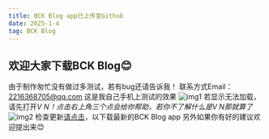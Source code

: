 ```yaml
---
title: BCK Blog app已上传至Github
date: 2025-1-4
tag: BCK Blog
---
```

## 欢迎大家下载BCK Blog😊
由于制作匆忙没有做过多测试，若有bug还请告诉我！
联系方式Email：2216368705@qq.com
这是我自己手机上测试的效果
![img1](http://r.photo.store.qq.com/psc?/V52QaM1t3cdkLX01oy3M3MJt8R1oBIF7/TmEUgtj9EK6.7V8ajmQrEIcAt0xQ463bslXLupdjEszsP*QiHTaYzPn2WvrgyciDcHHyTlNY*9zps7RD6CdiPSW22NaAbB2L*sk.OeS3d3Q!/r)
若显示无法加载，请先打开*V N！点击右上角三个点会给你帮助，若你不了解什么是V N那就算了*
![img2](http://r.photo.store.qq.com/psc?/V52QaM1t3cdkLX01oy3M3MJt8R1oBIF7/TmEUgtj9EK6.7V8ajmQrEIcAt0xQ463bslXLupdjEsziqRSFKhjSKMvDBfM8j*ifK*rBoF8pGlrrJ8dLkHZwtcfeKC1f9PWroNg*FUcOSvs!/r)
检查更新[请点击](https://github.com/blockcarft114/blockcarft114.github.io/releases)，以下载最新的BCK Blog app
另外如果你有好的建议欢迎提出来😊